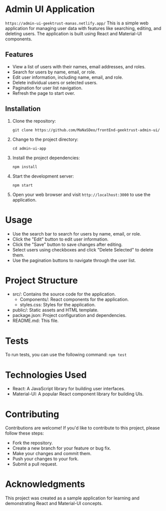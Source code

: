 # Admin UI Application 

```https://admin-ui-geektrust-manas.netlify.app/```
This is a simple web application for managing user data with features like searching, editing, and deleting users. The application is built using React and Material-UI components.

## Features

- View a list of users with their names, email addresses, and roles.
- Search for users by name, email, or role.
- Edit user information, including name, email, and role.
- Delete individual users or selected users.
- Pagination for user list navigation.
- Refresh the page to start over.

## Installation

1. Clone the repository:

   ```git clone https://github.com/MaNaSDeo/frontEnd-geektrust-admin-ui/ ```

2. Change to the project directory:

    ```cd admin-ui-app```

3. Install the project dependencies:

    ```npm install```

4. Start the development server:

    ```npm start```

5. Open your web browser and visit ```http://localhost:3000``` to use the application.

# Usage

- Use the search bar to search for users by name, email, or role.
- Click the "Edit" button to edit user information.
- Click the "Save" button to save changes after editing.
- Select users using checkboxes and click "Delete Selected" to delete them.
- Use the pagination buttons to navigate through the user list.

# Project Structure

- src/: Contains the source code for the application.
    - Components/: React components for the application.
    - styles.css: Styles for the application.
- public/: Static assets and HTML template.
- package.json: Project configuration and dependencies.
- README.md: This file.

# Tests
To run tests, you can use the following command:
```npm test```

# Technologies Used
- React: A JavaScript library for building user interfaces.
- Material-UI: A popular React component library for building UIs.

# Contributing
Contributions are welcome! If you'd like to contribute to this project, please follow these steps:

- Fork the repository.
- Create a new branch for your feature or bug fix.
- Make your changes and commit them.
- Push your changes to your fork.
- Submit a pull request.


# Acknowledgments
This project was created as a sample application for learning and demonstrating React and Material-UI concepts.
